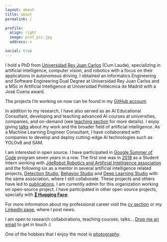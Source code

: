 ```yaml
---
layout: about
title: about
permalink: /

profile:
  align: right
  image: prof_pic.jpg
  address: >

social: true
---
```


I hold a PhD from [Universidad Rey Juan Carlos](https://www.urjc.es/) (Cum Laude), specializing in artificial intelligence, computer vision, and robotics with a focus on their applications in autonomous driving.
I obtained an Informatics Engineering and Software Engineering Dual Degree at Universidad Rey Juan Carlos and a 
MSc in Artificial Intelligence at Universidad Politécnica de Madrid with a José Cuena award.

The projects I’m working on now can be found in my [GitHub account](https://github.com/sergiopaniego).

In addition to my research, I have also served as an AI Educational Consultant, developing and teaching advanced AI courses at universities, companies, and on-demand (see [teaching section](/teaching) for more details). I enjoy giving [talks](/teaching) about my work and the broader field of artificial intelligence. As a Machine Learning Engineer Consultant, I have collaborated with companies to develop and deploy cutting-edge AI technologies such as YOLOv8 and SAM.

I am interested in open source. I have participated in [Google Summer of Code](https://summerofcode.withgoogle.com/) program seven years in a row. 
The first one was in [2018](https://jderobot.github.io/activities/gsoc/2018) as a Student Intern working with [JdeRobot Robotics and Artificial Intelligence association](https://jderobot.github.io/) and 
the following  six as a mentor in several artificial intelligence related projects, [Detection Studio](https://github.com/JdeRobot/DetectionStudio), [Behavior Studio](https://github.com/JdeRobot/BehaviorStudio) and [Deep Learning Studio](https://github.com/JdeRobot/DeepLearningStudio/) with the same association, where I still collaborate. 
These projects and others have led to [publications](/publications). I am currently admin for this organization working on open-source project. I have participated in other open source projects, specially with **[🤗 Hugging Face](/open_source_contributions)**.

For more information about my professional career visit the [cv section](/cv) or my [LinkedIn page](https://www.linkedin.com/in/sergio-paniego-blanco), where I post news.

I am open to research collaborations, teaching courses, talks... [Drop me an email](mailto:sergiopaniegoblanco@gmail.com) to get in touch :)

One of the hobbies that I enjoy the most is [photography](https://www.instagram.com/sergiopaniego/).
